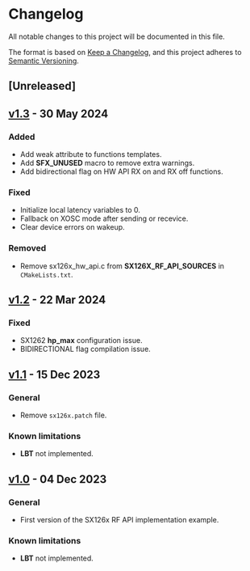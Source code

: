 # Changelog

All notable changes to this project will be documented in this file.

The format is based on [Keep a Changelog](https://keepachangelog.com/en/1.0.0/),
and this project adheres to [Semantic Versioning](https://semver.org/spec/v2.0.0.html).

## [Unreleased]

## [v1.3](https://github.com/sigfox-tech-radio/sigfox-ep-rf-api-semtech-sx126x/releases/tag/v1.3) - 30 May 2024

### Added

* Add weak attribute to functions templates.
* Add **SFX_UNUSED** macro to remove extra warnings.
* Add bidirectional flag on HW API RX on and RX off functions.

### Fixed

* Initialize local latency variables to 0.
* Fallback on XOSC mode after sending or recevice.
* Clear device errors on wakeup.

### Removed

* Remove sx126x_hw_api.c from **SX126X_RF_API_SOURCES** in `CMakeLists.txt`.

## [v1.2](https://github.com/sigfox-tech-radio/sigfox-ep-rf-api-semtech-sx126x/releases/tag/v1.2) - 22 Mar 2024

### Fixed

* SX1262 **hp_max** configuration issue.
* BIDIRECTIONAL flag compilation issue.

## [v1.1](https://github.com/sigfox-tech-radio/sigfox-ep-rf-api-semtech-sx126x/releases/tag/v1.1) - 15 Dec 2023

### General

* Remove `sx126x.patch` file.

### Known limitations

* **LBT** not implemented.

## [v1.0](https://github.com/sigfox-tech-radio/sigfox-ep-rf-api-semtech-sx126x/releases/tag/v1.0) - 04 Dec 2023

### General

* First version of the SX126x RF API implementation example.

### Known limitations

* **LBT** not implemented.
